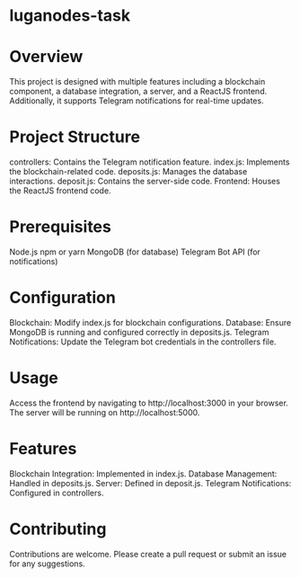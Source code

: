 # luganodes-task

# Overview
This project is designed with multiple features including a blockchain component, a database integration, a server, and a ReactJS frontend. Additionally, it supports Telegram notifications for real-time updates.

# Project Structure
controllers: Contains the Telegram notification feature.
index.js: Implements the blockchain-related code.
deposits.js: Manages the database interactions.
deposit.js: Contains the server-side code.
Frontend: Houses the ReactJS frontend code.

# Prerequisites
Node.js
npm or yarn
MongoDB (for database)
Telegram Bot API (for notifications)

# Configuration
Blockchain: Modify index.js for blockchain configurations.
Database: Ensure MongoDB is running and configured correctly in deposits.js.
Telegram Notifications: Update the Telegram bot credentials in the controllers file.

# Usage
Access the frontend by navigating to http://localhost:3000 in your browser.
The server will be running on http://localhost:5000.

# Features
Blockchain Integration: Implemented in index.js.
Database Management: Handled in deposits.js.
Server: Defined in deposit.js.
Telegram Notifications: Configured in controllers.

# Contributing
Contributions are welcome. Please create a pull request or submit an issue for any suggestions.
